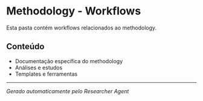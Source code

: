 # Methodology - Workflows

Esta pasta contém workflows relacionados ao methodology.

## Conteúdo
- Documentação específica do methodology
- Análises e estudos
- Templates e ferramentas

---
*Gerado automaticamente pelo Researcher Agent*

